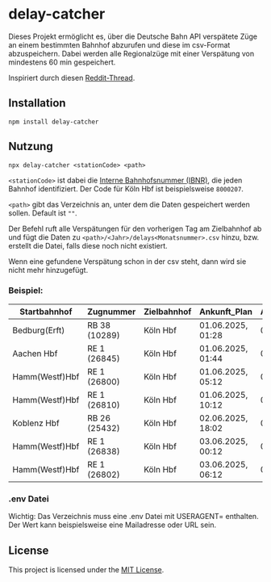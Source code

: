 # delay-catcher

Dieses Projekt ermöglicht es, über die Deutsche Bahn API verspätete Züge an einem bestimmten Bahnhof abzurufen und diese im csv-Format abzuspeichern.
Dabei werden alle Regionalzüge mit einer Verspätung von mindestens 60 min gespeichert.

Inspiriert durch diesen [Reddit-Thread](https://www.reddit.com/r/deutschebahn/comments/1evid66/deutschlandticket_entsch%C3%A4digungen_beantragen/).

## Installation

```
npm install delay-catcher
```

## Nutzung

```
npx delay-catcher <stationCode> <path>
```

`<stationCode>` ist dabei die [Interne Bahnhofsnummer (IBNR)](https://de.wikipedia.org/wiki/Interne_Bahnhofsnummer), die jeden Bahnhof identifiziert. Der Code für Köln Hbf ist beispielsweise `8000207`.

`<path>` gibt das Verzeichnis an, unter dem die Daten gespeichert werden sollen. Default ist `""`.

Der Befehl ruft alle Verspätungen für den vorherigen Tag am Zielbahnhof ab und fügt die Daten zu `<path>/<Jahr>/delays<Monatsnummer>.csv` hinzu, bzw. erstellt die Datei, falls diese noch nicht existiert.

Wenn eine gefundene Verspätung schon in der csv steht, dann wird sie nicht mehr hinzugefügt.

### Beispiel:
| Startbahnhof     | Zugnummer       | Zielbahnhof | Ankunft_Plan        | Ankunft_tatsächlich | Verspätung |
|------------------|-----------------|-------------|---------------------|---------------------|------------|
| Bedburg(Erft)    | RB 38 (10289)   | Köln Hbf    | 01.06.2025, 01:28   | 01.06.2025, 03:58   | 150        |
| Aachen Hbf       | RE 1 (26845)    | Köln Hbf    | 01.06.2025, 01:44   | 01.06.2025, 03:52   | 129        |
| Hamm(Westf)Hbf   | RE 1 (26800)    | Köln Hbf    | 01.06.2025, 05:12   | 01.06.2025, 06:26   | 75         |
| Hamm(Westf)Hbf   | RE 1 (26810)    | Köln Hbf    | 01.06.2025, 10:12   | 01.06.2025, 11:13   | 62         |
| Koblenz Hbf      | RB 26 (25432)   | Köln Hbf    | 02.06.2025, 18:02   | 02.06.2025, 19:15   | 73         |
| Hamm(Westf)Hbf   | RE 1 (26838)    | Köln Hbf    | 03.06.2025, 00:12   | 03.06.2025, 01:38   | 87         |
| Hamm(Westf)Hbf   | RE 1 (26802)    | Köln Hbf    | 03.06.2025, 06:12   | 03.06.2025, 07:37   | 86         |


### .env Datei

Wichtig: Das Verzeichnis muss eine .env Datei mit USERAGENT=<Identifikation> enthalten. Der Wert kann beispielsweise eine Mailadresse oder URL sein.

## License

This project is licensed under the [MIT License](LICENSE).
